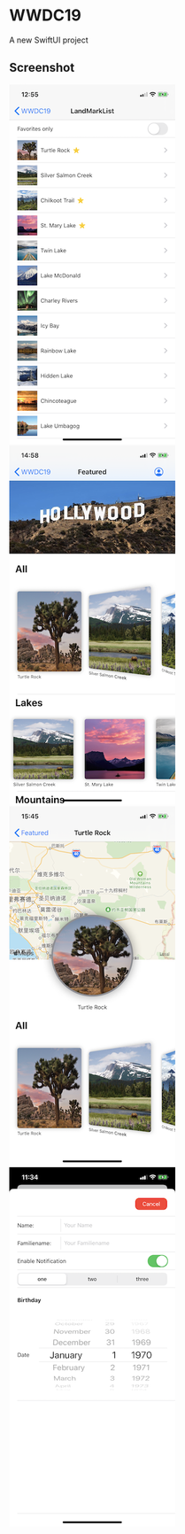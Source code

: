 # WWDC19

A new SwiftUI project 


## Screenshot

![image](https://github.com/ly05010419/WWDC19/blob/master/screenshot2.png?raw=true)
![image](https://github.com/ly05010419/WWDC19/blob/master/screenshot3.png?raw=true)
![image](https://github.com/ly05010419/WWDC19/blob/master/screenshot4.png?raw=true)
![image](https://github.com/ly05010419/WWDC19/blob/master/screenshot5.png?raw=true)
